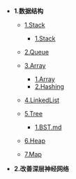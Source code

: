 * **1\.数据结构**
  * [1.Stack](./1.数据结构/1.Stack/)
    * [1.Stack](./1.数据结构/1.Stack/)
  * [2.Queue](./1.数据结构/2.Queue/)
  * [3.Array](./1.数据结构/3.Array/)
    * [1.Array](./1.数据结构/3.Array/1.Array.md)
    * [2.Hashing](./1.数据结构/3.Array/2.HashTable.md)

  * [4.LinkedList](./1.数据结构/4.LinkedList/)
  * [5.Tree](./1.数据结构/5.Tree/)
    * [1.BST.md](./1.数据结构/5.Tree/1.BST.md)
  * [6.Heap](./1.数据结构/6.Heap/)
  * [7.Map](./1.数据结构/7.Map/)

* **2\.改善深层神经网络**